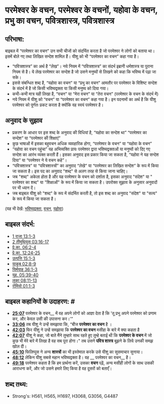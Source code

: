 # परमेश्वर के वचन, परमेश्वर के वचनों, यहोवा के वचन, प्रभु का वचन, पवित्रशास्त्र, पवित्रशास्त्र #

## परिभाषा: ##

बाइबल में “परमेश्वर का वचन” उन सभी चीजों को संदर्भित करता है जो परमेश्वर ने लोगों को बताया था। इसमें बोले गए तथा लिखित सन्देश शामिल हैं। यीशु को भी “परमेश्वर का वचन” कहा गया है।

* “पवित्रशास्त्र” का अर्थ है “लेख”। नये नियम में “पवित्रशास्त्र” का संदर्भ इब्रानी धर्मशास्त्र या पुराना नियम से है। ये लेख परमेश्वर का सन्देश है जो उसने मनुष्यों से लिखने को कहा कि भविष्य में पढ़ा जा सके। 
* इससे संबन्धित शब्द है, “यहोवा का वचन” या “प्रभु का वचन” आमतौर पर परमेश्वर के विशिष्ट सन्देश के संदर्भ में है जो किसी भविष्यद्वक्ता या किसी मनुष्य को दिया गया।
* कभी-कभी मात्र यही लिखा है, “वचन” या “मेरा वचन” या “तेरा वचन” (परमेश्वर के वचन के संदर्भ में)
* नये नियम में यीशु को “वचन” या “परमेश्वर का वचन” कहा गया है। इन पदनामों का अर्थ है कि यीशु परमेश्वर को पूर्णतः प्रकट करता है क्योंकि वह स्वयं परमेश्वर है।

## अनुवाद के सुझाव ##

* प्रकरण के आधार पर इस शब्द के अनुवाद की विधियां है, “यहोवा का सन्देश था” “परमेश्वर का सन्देश” या “परमेश्वर की शिक्षाएं”
* कुछ भाषाओं में इसका बहुवचन अधिक व्यवहारिक होगा, “परमेश्वर के वचन” या “यहोवा के वचन”
* “यहोवा का वचन पहुंचा” यह अभिव्यक्ति प्रायः परमेश्वर द्वारा भविष्यद्वक्ताओं या मनुष्यों को दिए गए सन्देश का आरंभ व्यक्त करती हैं। इसका अनुवाद इस प्रकार किया जा सकता है, “यहोवा ने यह सन्देश दिया” या “परमेश्वर ने ये वचन कहे”।
* “पवित्रशास्त्र” या “पवित्रशास्त्रों” का अनुवाद “लेखे” या “परमेश्वर का लिखित सन्देश” के रूप में किया जा सकता है। इस पद का अनुवाद "शब्द"  से अलग तरह से किया जाना चाहिए।
* जब "शब्द" अकेला होता है और यह परमेश्वर के वचन को दर्शाता है, इसका अनुवाद "संदेश" या " परमेश्वर का शब्द" या "शिक्षाओं" के रूप में किया जा सकता है। उपरोक्त सुझाव के अनुसार अनुवादों पर भी ध्यान दें।
* जब बाइबल यीशु को "शब्द" के रूप में संदर्भित करती है, तो इस शब्द का अनुवाद "संदेश" या "सत्य" के रूप में किया जा सकता है।

(यह भी देखें: [भविष्यद्वक्ता](../kt/prophet.md), [वचन](../other/word.md), [यहोवा](../kt/yahweh.md))

## बाइबल संदर्भ: ##

* [1 राजा 13:1-3](rc://hi/tn/help/1ki/13/01)
* [2 तीमुथियुस 03:16-17](rc://hi/tn/help/2ti/03/16)
* [प्रे.का. 06:2-4](rc://hi/tn/help/act/06/02)
* [प्रे.का. 12:24-25](rc://hi/tn/help/act/12/24)
* [उत्पत्ति 15:1-3](rc://hi/tn/help/gen/15/01)
* [याकूब 02:8-9](rc://hi/tn/help/jas/02/08)
* [यिर्मयाह 36:1-3](rc://hi/tn/help/jer/36/01)
* [यूह. 05:39-40](rc://hi/tn/help/jhn/05/39)
* [लूका 08:11-13](rc://hi/tn/help/luk/08/11)
* [रोमियो 01:1-3](rc://hi/tn/help/rom/01/01)

## बाइबल कहानियों के उदाहरण: # ##

* __[25:07](rc://hi/tn/help/obs/25/07)__ परमेश्वर के वचन__ में वह अपने लोगों को आज्ञा देता है कि 'तू प्रभु अपने परमेश्वर को प्रणाम कर, और केवल उसी की उपासना कर।’”
* __[33:06](rc://hi/tn/help/obs/33/06)__ तब यीशु ने उन्हें समझाया कि, “बीज __परमेश्वर का वचन__ है ।
* __[42:03](rc://hi/tn/help/obs/42/03)__ फिर यीशु ने उन्हें समझाया कि __परमेश्वर का वचन__ मसीहा के बारे में क्या कहता है
* __[42:07](rc://hi/tn/help/obs/42/07)__ यीशु ने कहा, जो बाते मैंने तुम्हारे साथ रहते हुए तुम्हे बताई थी कि __परमेश्वर के वचन__ में जो कुछ भी मेरे बारे में लिखा है वह सब पूरा होगा।" तब उसने __पवित्र शास्त्र__ बूझने के लिये उनकी समझ खोल दी।
* __[45:10](rc://hi/tn/help/obs/45/10)__ फिलिप्पुस ने अन्य __शास्त्रों__ का भी इस्तेमाल करके उसे यीशु का सुसमाचार सुनाया।
* __[48:12](rc://hi/tn/help/obs/48/12)__ लेकिन यीशु सबसे महान भविष्यद्वक्ता है। वह __ परमेश्वर का वचन__ है।
* __[49:18](rc://hi/tn/help/obs/49/18)__ परमेश्वर कहता है कि हम प्रार्थना करें, उसका __वचन__ पढ़ें, अन्य मसीही लोगों के साथ उसकी आराधना करें, और जो उसने हमारे लिए किया है वह दूसरों को बताएँ।


## शब्द तथ्य: ##

* Strong's: H561, H565, H1697, H3068, G3056, G4487
